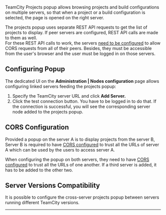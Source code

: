 [//]: # (title: Configuring Cross-Server Projects Popup)
[//]: # (auxiliary-id: Configuring Cross-Server Projects Popup)

TeamCity Projects popup allows browsing projects and build configurations on multiple servers, so that when a project or a build configuration is selected, the page is opened on the right server.

The projects popup uses separate REST API requests to get the list of projects to display. If peer servers are configured, REST API calls are made to them as well.   
For these REST API calls to work, the servers [need to be configured](rest-api.md#CORS+Support) to allow CORS requests from all of their peers. Besides, they must be accessible from the user's browser and the user must be logged in on those servers.

## Configuring Popup

The dedicated UI on the __Administration | Nodes configuration__ page allows configuring linked servers feeding the projects popup:
1. Specify the TeamCity server URL and click __Add Server.__
2. Click the test connection button. You have to be logged in to do that.
If the connection is successful, you will see the corresponding server node added to the projects popup.

## CORS Configuration

Provided a popup on the server A is to display projects from the server B, Server B is required to have [CORS configured](rest-api.md#CORS+Support) to trust all the URLs of server A which can be used by the users to access server A.

When configuring the popup on both servers, they need to have [CORS configured](rest-api.md#CORS+Support) to trust all the URLs of one another. If a third server is added, it has to be added to the other two.

## Server Versions Compatibility

It is possible to configure the cross\-server projects popup between servers running different TeamCity versions.

__ __